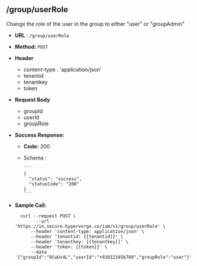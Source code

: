 ## /group/userRole

Change the role of the user in the group to either "user" or "groupAdmin"

* **URL** : `/group/userRole`
  
* **Method:** `POST`

* **Header**
	
	- content-type : 'application/json'
	- tenantid 
	- tenantkey
	- token
	
* **Request Body**

	- groupId
	- userId
	- groupRole
	  
* **Success Response:**

  * **Code:** 200 <br />
  * Schema : 
		
		```	
		{
		  "status": "success",
		  "statusCode": "200"
		}
		```
	

* **Sample Call:**

   	
    	curl --request POST \
  			  --url 'https://in.secure.hyperverge.co/iam/v1/group/userRole' \
            --header 'content-type: application/json' \
            --header 'tenantid: {{tenantid}}' \
            --header 'tenantkey: {{tenantkey}}' \
            --header 'token: {{token}}' \
            --data '{"groupId":"0CwUv4L","userId":"+910123456789","groupRole":"user"}'
    	
    	
